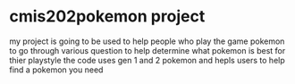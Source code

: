 # cmis202pokemon project
my project is going to be used to help people who play the game pokemon to go through various question to help determine what pokemon is best for thier playstyle
the code uses gen 1 and 2 pokemon and hepls users to help find a pokemon you need
